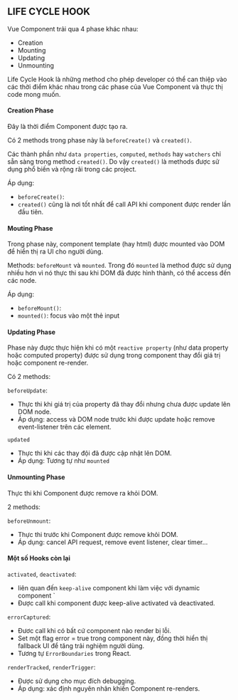 ## LIFE CYCLE HOOK

Vue Component trải qua 4 phase khác nhau:

- Creation
- Mounting
- Updating
- Unmounting

Life Cycle Hook là những method cho phép developer có thể can thiệp vào các thời điểm khác nhau trong các phase của Vue Component và thực thị code mong muốn.

#### Creation Phase

Đây là thời điểm Component được tạo ra.

Có 2 methods trong phase này là `beforeCreate()` và `created()`.

Các thành phần như `data properties`, `computed`, `methods` hay `watchers` chỉ sẵn sàng trong method `created()`. Do vậy `created()` là methods được sử dụng phổ biến và rộng rãi trong các project.

Áp dụng:

- `beforeCreate()`:
- `created()` cũng là nơi tốt nhất để call API khi component được render lần đầu tiên.

#### Mouting Phase

Trong phase này, component template (hay html) được mounted vào DOM để hiển thị ra UI cho người dùng.

Methods: `beforeMount` và `mounted`. Trong đó `mounted` là method được sử dụng nhiều hơn vì nó thực thi sau khi DOM đã được hình thành, có thể access đến các node.

Áp dụng:

- `beforeMount()`:
- `mounted()`: focus vào một thẻ input

#### Updating Phase

Phase này được thực hiện khi có một `reactive property` (như data property hoặc computed property) được sử dụng trong component thay đổi giá trị hoặc component re-render.

Có 2 methods:

`beforeUpdate`:

- Thực thi khi giá trị của property đã thay đổi nhưng chưa được update lên DOM node.
- Áp dụng: access và DOM node trước khi được update hoặc remove event-listener trên các element.

`updated`

- Thực thi khi các thay đội đã được cập nhật lên DOM.
- Áp dụng: Tương tự như `mounted`

#### Unmounting Phase

Thực thi khi Component được remove ra khỏi DOM.

2 methods:

`beforeUnmount`:

- Thực thi trước khi Component được remove khỏi DOM.
- Áp dụng: cancel API request, remove event listener, clear timer...

#### Một số Hooks còn lại

`activated`, `deactivated`:

- liên quan đến `keep-alive` component khi làm việc với dynamic component `<component to=""></component>
- Được call khi component được keep-alive activated và deactivated.

`errorCaptured`:

- Đươc call khi có bất cứ component nào render bị lỗi.
- Set một flag error = true trong component này, đồng thời hiển thị fallback UI để tăng trải nghiệm người dùng.
- Tương tự `ErrorBoundaries` trong React.

`renderTracked`, `renderTrigger`:

- Được sử dụng cho mục đích debugging.
- Áp dụng: xác định nguyên nhân khiến Component re-renders.
